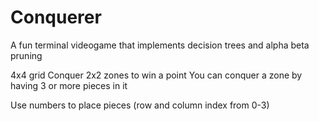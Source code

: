 # Conquerer
A fun terminal videogame that implements decision trees and alpha beta pruning

4x4 grid
Conquer 2x2 zones to win a point
You can conquer a zone by having 3 or more pieces in it 

Use numbers to place pieces (row and column index from 0-3)
